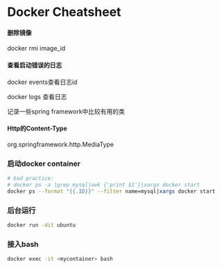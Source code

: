 # Docker Cheatsheet

#### 删除镜像

docker rmi image_id

#### 查看启动错误的日志

docker events查看日志id

docker logs 查看日志

记录一些spring framework中比较有用的类

#### Http的Content-Type

org.springframework.http.MediaType

### 启动docker container

```bash
# bad practice:
# docker ps -a |grep mysql|awk {'print $1'}|xargs docker start
docker ps --format "{{.ID}}" --filter name=mysql|xargs docker start
```
### 后台运行
```bash
docker run -dit ubuntu
```

### 接入bash  

```bash
docker exec -it <mycontainer> bash
```
